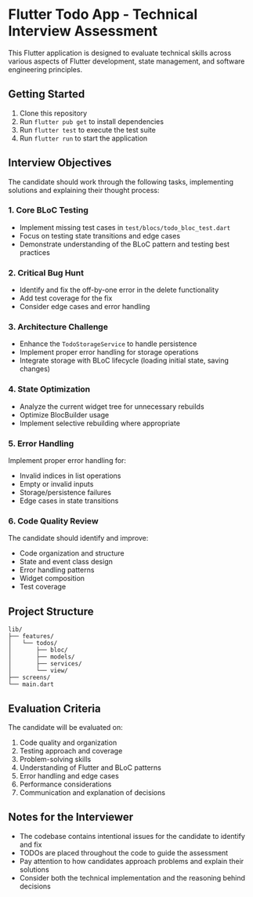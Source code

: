 # Flutter Todo App - Technical Interview Assessment

This Flutter application is designed to evaluate technical skills across various aspects of Flutter development, state management, and software engineering principles.

## Getting Started

1. Clone this repository
2. Run `flutter pub get` to install dependencies
3. Run `flutter test` to execute the test suite
4. Run `flutter run` to start the application

## Interview Objectives

The candidate should work through the following tasks, implementing solutions and explaining their thought process:

### 1. Core BLoC Testing
- Implement missing test cases in `test/blocs/todo_bloc_test.dart`
- Focus on testing state transitions and edge cases
- Demonstrate understanding of the BLoC pattern and testing best practices

### 2. Critical Bug Hunt
- Identify and fix the off-by-one error in the delete functionality
- Add test coverage for the fix
- Consider edge cases and error handling

### 3. Architecture Challenge
- Enhance the `TodoStorageService` to handle persistence
- Implement proper error handling for storage operations
- Integrate storage with BLoC lifecycle (loading initial state, saving changes)

### 4. State Optimization
- Analyze the current widget tree for unnecessary rebuilds
- Optimize BlocBuilder usage
- Implement selective rebuilding where appropriate

### 5. Error Handling
Implement proper error handling for:
- Invalid indices in list operations
- Empty or invalid inputs
- Storage/persistence failures
- Edge cases in state transitions

### 6. Code Quality Review
The candidate should identify and improve:
- Code organization and structure
- State and event class design
- Error handling patterns
- Widget composition
- Test coverage

## Project Structure

```
lib/
├── features/
│   └── todos/
│       ├── bloc/
│       ├── models/
│       ├── services/
│       └── view/
├── screens/
└── main.dart
```

## Evaluation Criteria

The candidate will be evaluated on:
1. Code quality and organization
2. Testing approach and coverage
3. Problem-solving skills
4. Understanding of Flutter and BLoC patterns
5. Error handling and edge cases
6. Performance considerations
7. Communication and explanation of decisions

## Notes for the Interviewer

- The codebase contains intentional issues for the candidate to identify and fix
- TODOs are placed throughout the code to guide the assessment
- Pay attention to how candidates approach problems and explain their solutions
- Consider both the technical implementation and the reasoning behind decisions
